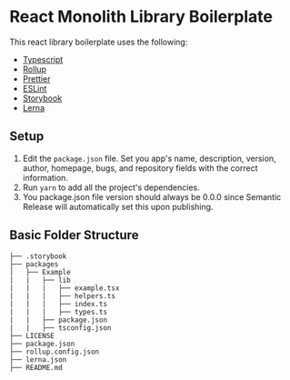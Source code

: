 # React Monolith Library Boilerplate

This react library boilerplate uses the following:

- [Typescript](https://www.typescriptlang.org/)
- [Rollup](https://rollupjs.org/guide/en/)
- [Prettier](https://prettier.io/)
- [ESLint](https://eslint.org/)
- [Storybook](https://storybook.js.org/)
- [Lerna](https://lerna.js.org/)

## Setup

1. Edit the `package.json` file. Set you app's name, description, version, author, homepage, bugs, and repository fields with the correct information.
1. Run `yarn` to add all the project's dependencies.
1. You package.json file version should always be 0.0.0 since Semantic Release will automatically set this upon publishing.

## Basic Folder Structure

```
├── .storybook
├── packages
│   ├── Example
|   |   ├── lib
|   |   |   ├── example.tsx
|   |   |   ├── helpers.ts
|   |   |   ├── index.ts
|   |   |   ├── types.ts
|   |   ├── package.json
|   |   ├── tsconfig.json
├── LICENSE
├── package.json
├── rollup.config.json
├── lerna.json
├── README.md
```
